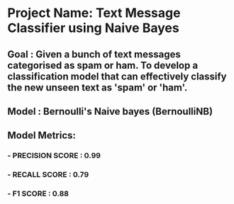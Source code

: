 # Project Name: Text Message Classifier using Naive Bayes

## Goal : Given a bunch of text messages categorised as spam or ham. To develop a classification model that can effectively classify the new unseen text as 'spam' or 'ham'.

## Model : Bernoulli's Naive bayes (BernoulliNB)

## Model Metrics: 

### -  PRECISION SCORE : 0.99

### - RECALL SCORE : 0.79

### - F1 SCORE : 0.88